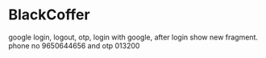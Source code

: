 # BlackCoffer
google login, logout, otp, login with google, after login show new fragment.
phone no 9650644656 and otp 013200
